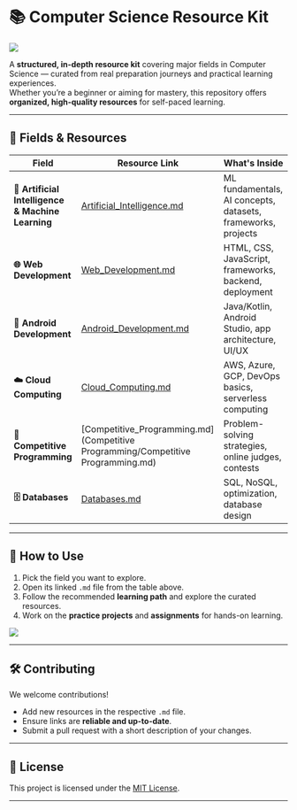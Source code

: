# 📚 Computer Science Resource Kit

![](https://i.imgur.com/waxVImv.png)

A **structured, in-depth resource kit** covering major fields in Computer Science — curated from real preparation journeys and practical learning experiences.  
Whether you’re a beginner or aiming for mastery, this repository offers **organized, high-quality resources** for self-paced learning.

---

## 📂 Fields & Resources

| Field                                             | Resource Link                                                                                 | What's Inside                                                |
| ------------------------------------------------- | --------------------------------------------------------------------------------------------- | ------------------------------------------------------------ |
| **🤖 Artificial Intelligence & Machine Learning** | [Artificial_Intelligence.md](AI%20%26%20ML/Artificial_Intelligence.md)                        | ML fundamentals, AI concepts, datasets, frameworks, projects |
| **🌐 Web Development**                            | [Web_Development.md](Web%20Development/Web_Development.md)                                   | HTML, CSS, JavaScript, frameworks, backend, deployment       |
| **📱 Android Development**                        | [Android_Development.md](Android%20Development/Android_Development.md)                       | Java/Kotlin, Android Studio, app architecture, UI/UX         |
| **☁️ Cloud Computing**                            | [Cloud_Computing.md](cloud_devops/Cloud_Computing.md)                                         | AWS, Azure, GCP, DevOps basics, serverless computing         |
| **🧠 Competitive Programming**                    | [Competitive_Programming.md](Competitive Programming/Competitive Programming.md)             | Problem-solving strategies, online judges, contests          |
| **🗄️ Databases**                                 | [Databases.md](Databases.md)                                                                  | SQL, NoSQL, optimization, database design                    |
---

## 🎯 How to Use

1. Pick the field you want to explore.
2. Open its linked `.md` file from the table above.
3. Follow the recommended **learning path** and explore the curated resources.
4. Work on the **practice projects** and **assignments** for hands-on learning.

![](https://i.imgur.com/waxVImv.png)

---

## 🛠 Contributing

We welcome contributions!

- Add new resources in the respective `.md` file.
- Ensure links are **reliable and up-to-date**.
- Submit a pull request with a short description of your changes.

---

## 📜 License

This project is licensed under the [MIT License](LICENSE).

---
